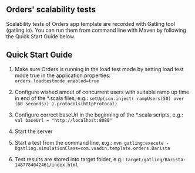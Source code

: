 Orders' scalability tests
-------------------------

Scalability tests of Orders app template are recorded with Gatling tool (gatling.io). You can run them from command line with Maven by following the Quick Start Guide below. 

Quick Start Guide
-----------------

1. Make sure Orders is running in the load test mode by setting load test mode true in the application.properties:
	```orders.loadtestmode.enabled=true```
	
2. Configure wished amout of concurrent users with suitable ramp up time in end of the *.scala files, e.g.: 
	```setUp(scn.inject( rampUsers(50) over (60 seconds)) ).protocols(httpProtocol)```

3. Configure correct baseUrl in the beginning of the *.scala scripts, e.g.:
	```val baseUrl = "http://localhost:8080"```

4. Start the server

5. Start a test from the command line, e.g.:
	 ```mvn gatling:execute -Dgatling.simulationClass=com.vaadin.template.orders.Barista```
	 
6. Test results are stored into target folder, e.g.:
	```target/gatling/Barista-1487784042461/index.html```